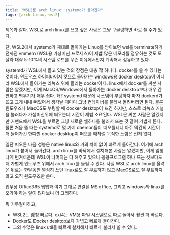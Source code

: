 ```yaml
---
title: "WSL2용 arch linux: systemd가 돌아간다"
tags: [arch linux, wsl2]
---
```


제목과 같다. WSL로 arch linux를 쓰고 싶은 사람은 그냥 구글링하면 바로 쓸 수가 있다.

단, WSL2에서 systemd가 제대로 돌아가는 Linux를 받아보면 wsl를 terminate하기 전까진 vmmem (WSL용 가상머신 프로세스)이 제법 많은 메모리를 점유하는 것도 모잘라 대략 5-10%의 시스템 로드를 무슨 이유에서인지 계속해서 점유하고 있다. 

systemd가 WSL에서 돌고 있는 것의 장점은 대충 딱 하나다. docker를 쓸 수 있다는 것이다. 윈도우즈 하이퍼바이저 킷으로 돌아가는 windows용 docker desktop이 아니라 WSL에서 돌아가는 리눅스 위에 돌리는 docker이다. linux에서 docker를 써본 사람은 알겠지만, 이게 MacOS/Windows에서 돌아가는 docker desktop보다 매우 간편하고 띄우기가 매우 쉽다. 왜? systemd 때문에 시스템이 부팅하자 마자 dockerd가 뜨고 그게 내내 떠있어서 생각날 때마다 그냥 컨테이너를 불러서 돌려버리면 된다. 물론 윈도우즈나 MacOS도 부팅할 때 docker desktop이 뜨긴 하지만, 스스로 리눅스 커널을 불러다가 가상머신위에 띄우는데 시간이 제법 소요된다. WSL은 써본 사람은 알겠지만 커맨드에서 WSL을 부르면 그냥 새로운 쉘하나를 불러서 뜨는 것 같이 가볍게 뜬다. 물론 처음 뜰 때는 systemd로 몇 가지 daemon들이 떠오를테니 아주 약간의 시간이 더 들어가긴 한다만 docker desktop이 떠오를 때처럼 묵직한 느낌은 전혀 없다.

일단 떠오른 다음 성능은 native linux와 거의 차이 없이 빠르게 돌아간다. 여기에 arch linux가 붙어서 돌아간다. arch linux를 바닥에서 설치해본 사람은 알겠지만, 이게 엄청나게 번거로운데 WSL이 나머지는 다 해주고 있으니 응용프로그램 하나 뜨는 것보다도 더 가볍게 윈도우즈 위에서 arch linux를 돌릴 수 있다. 사실 WSL로 arch linux를 올려쓴 뒤로는 한달동안 열심히 쓰던 linux로도 잘 부트하지 않고 MacOS로도 잘 부트하지 않고 오직 윈도우즈만 쓴다. 

업무상 Office365 웹앱과 여기 그대로 연결된 MS office, 그리고 windows와 linux를 오가야 하는 일이 많다보니 더 그러하다. 

뭐 거두절미하고,
- WSL2는 엄청 빠르다. ext4는 VM용 파일 시스템으로 따로 돌아서 훨씬 더 빠르다.
- Docker도 Docker desktop보다 가볍고 빠르게 돌아간다.
- 그외 수많은 linux util들 빠르게 설치해서 빠르게 불러서 쓸 수 있다.


